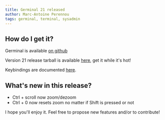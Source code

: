 ```yaml
---
title: Germinal 21 released
author: Marc-Antoine Perennou
tags: germinal, terminal, sysadmin
---
```


## How do I get it?

Germinal is available [on github](https://github.com/Keruspe/Germinal)

Version 21 release tarball is available [here](http://www.imagination-land.org/files/germinal/germinal-21.tar.xz), get it while it's hot!

Keybindings are documented [here](https://github.com/Keruspe/Germinal/blob/master/README.md).

## What's new in this release?

- Ctrl + scroll now zoom/dezoom
- Ctrl + 0 now resets zoom no matter if Shift is pressed or not

I hope you'll enjoy it. Feel free to propose new features and/or to contribute!

